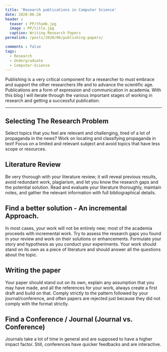 ```yaml
---
title: 'Research publications in Computer Science'
date: 2020-06-28
header :
  teaser : PP/thumb.jpg
  image : PP/title.jpg
  caption: Writing Research Papers
permalink: /posts/2020/06/publishing-papers/

comments : false
tags:
  - Research
  - Undergraduate
  - Computer-Science
---
```


Publishing is a very critical component for a researcher to must embrace and support the other researchers life and to advance the scientific age. Publications are a form of expression and communication in academia. With this blog I will iterate through the various important stages of working in research and getting a successful publication.

---

## Selecting The Research Problem
Select topics that you feel are relevant and challenging, tired of a lot of propaganda in the news? Work on locating and classifying propaganda in text!
Focus on a limited and relevant subject and avoid topics that have less scope or resources.

## Literature Review
Be very thorough with your literature review; it will reveal previous results, avoid redundant work, plagiarism, and let you know the research gaps and the potential solution.
Read and evaluate your literature thoroughly, maintain notes, and gather the relevant information with full bibliographical details.
## Find a better solution - An incremental Approach.
In most cases, your work will not be entirely new; most of the academia proceeds with incremental work. Try to assess the research gaps you found in your review and work on their solutions or enhancements.
Formulate your story and hypothesis as you conduct your experiments. Your work should stand on its own as a piece of literature and should answer all the questions about the topic.
## Writing the paper
Your paper should stand out on its own, explain any assumption that you may have made, and all the references for your work, always create a first draft and build on that. Comply strictly to the pattern followed by your journal/conference, and often papers are rejected just because they did not comply with the format strictly.
## Find a Conference / Journal (Journal vs. Conference)
Journals take a lot of time in general and are supposed to have a higher impact factor. Still, conferences have quicker feedbacks and are interactive.